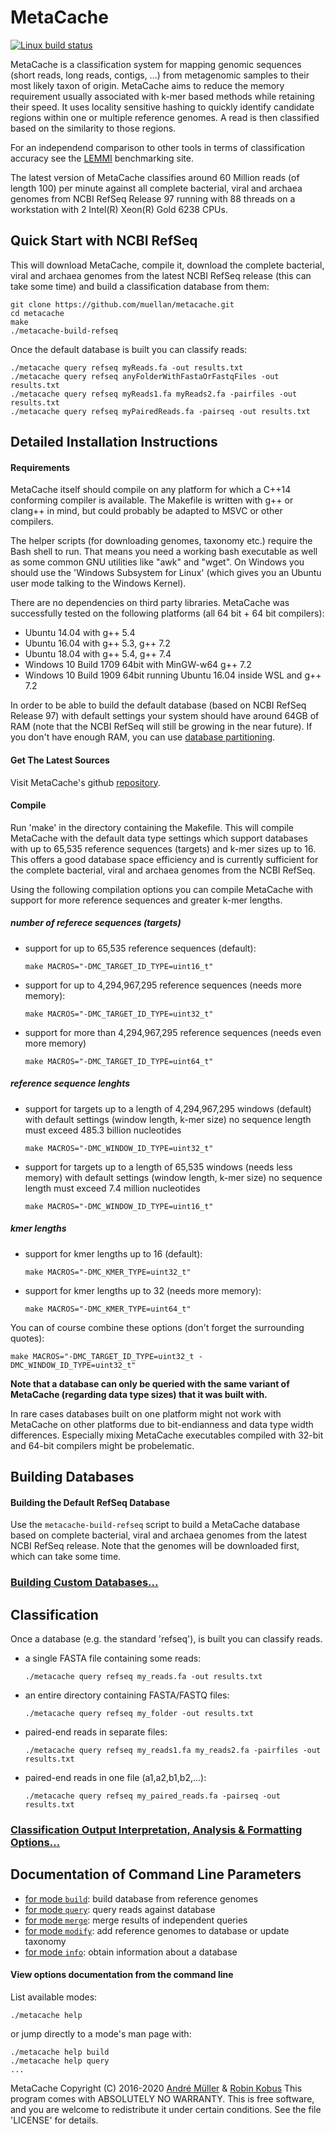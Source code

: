 # MetaCache

[![Linux build status](https://travis-ci.org/muellan/metacache.svg?branch=master)](https://travis-ci.org/muellan/metacache) 

MetaCache is a classification system for mapping genomic sequences (short reads, long reads, contigs, ...) from metagenomic samples to their most likely taxon of origin. MetaCache aims to reduce the memory requirement usually associated with k-mer based methods while retaining their speed. It uses locality sensitive hashing to quickly identify candidate regions within one or multiple reference genomes. A read is then classified based on the similarity to those regions.

For an independend comparison to other tools in terms of classification accuracy see the [LEMMI](https://lemmi.ezlab.org) benchmarking site.

The latest version of MetaCache classifies around 60 Million reads (of length 100) per minute against all complete bacterial, viral and archaea genomes from NCBI RefSeq Release 97 running with 88 threads on a workstation with 2 Intel(R) Xeon(R) Gold 6238 CPUs.




## Quick Start with NCBI RefSeq
This will download MetaCache, compile it, download the complete bacterial, viral and archaea genomes from the latest NCBI RefSeq release (this can take some time) and build a classification database from them:

```
git clone https://github.com/muellan/metacache.git 
cd metacache
make
./metacache-build-refseq
```

Once the default database is built you can classify reads:
  ```
  ./metacache query refseq myReads.fa -out results.txt
  ./metacache query refseq anyFolderWithFastaOrFastqFiles -out results.txt
  ./metacache query refseq myReads1.fa myReads2.fa -pairfiles -out results.txt
  ./metacache query refseq myPairedReads.fa -pairseq -out results.txt
  ```




## Detailed Installation Instructions

#### Requirements
MetaCache itself should compile on any platform for which a C++14 conforming compiler is available. The Makefile is written with g++ or clang++ in mind, but could probably be adapted to MSVC or other compilers.

The helper scripts (for downloading genomes, taxonomy etc.) require the Bash shell to run. That means you need a working bash executable as well as some common GNU utilities like "awk" and "wget". On Windows you should use the 'Windows Subsystem for Linux' (which gives you an Ubuntu user mode talking to the Windows Kernel).

There are no dependencies on third party libraries.
MetaCache was successfully tested on the following platforms (all 64 bit + 64 bit compilers):
- Ubuntu 14.04 with g++ 5.4
- Ubuntu 16.04 with g++ 5.3, g++ 7.2
- Ubuntu 18.04 with g++ 5.4, g++ 7.4
- Windows 10 Build 1709 64bit with MinGW-w64 g++ 7.2
- Windows 10 Build 1909 64bit running Ubuntu 16.04 inside WSL and g++ 7.2

In order to be able to build the default database (based on NCBI RefSeq Release 97) with default settings your system should have around 64GB of RAM (note that the NCBI RefSeq will still be growing in the near future).
If you don't have enough RAM, you can use [database partitioning](docs/partitioning.md).

#### Get The Latest Sources
Visit MetaCache's github [repository].


#### Compile
Run 'make' in the directory containing the Makefile. 
This will compile MetaCache with the default data type settings which support databases with up to 65,535 reference sequences (targets) and k-mer sizes up to 16. This offers a good database space efficiency and is currently sufficient for the complete bacterial, viral and archaea genomes from the NCBI RefSeq.

Using the following compilation options you can compile MetaCache with support for more reference sequences and greater k-mer lengths.

##### number of referece sequences (targets)

* support for up to 65,535 reference sequences (default):
  ```
  make MACROS="-DMC_TARGET_ID_TYPE=uint16_t"
  ```

* support for up to 4,294,967,295 reference sequences (needs more memory):
  ```
  make MACROS="-DMC_TARGET_ID_TYPE=uint32_t"
  ```

* support for more than 4,294,967,295 reference sequences (needs even more memory)
  ```
  make MACROS="-DMC_TARGET_ID_TYPE=uint64_t"
  ```

##### reference sequence lenghts
* support for targets up to a length of 4,294,967,295 windows (default)
  with default settings (window length, k-mer size) no sequence length must exceed 485.3 billion nucleotides
  ```
  make MACROS="-DMC_WINDOW_ID_TYPE=uint32_t"
  ```

* support for targets up to a length of 65,535 windows (needs less memory)
  with default settings (window length, k-mer size) no sequence length must exceed 7.4 million nucleotides
  ```
  make MACROS="-DMC_WINDOW_ID_TYPE=uint16_t"
  ```


##### kmer lengths
* support for kmer lengths up to 16 (default):
  ```
  make MACROS="-DMC_KMER_TYPE=uint32_t"
  ```

* support for kmer lengths up to 32 (needs more memory):
  ```
  make MACROS="-DMC_KMER_TYPE=uint64_t"
  ```

You can of course combine these options (don't forget the surrounding quotes):
  ```
  make MACROS="-DMC_TARGET_ID_TYPE=uint32_t -DMC_WINDOW_ID_TYPE=uint32_t"
  ```

**Note that a database can only be queried with the same variant of MetaCache (regarding data type sizes) that it was built with.**

In rare cases databases built on one platform might not work with MetaCache on other platforms due to bit-endianness and data type width differences. Especially mixing MetaCache executables compiled with 32-bit and 64-bit compilers might be probelematic.




## Building Databases
   
   
#### Building the Default RefSeq Database
Use the ```metacache-build-refseq``` script to build a MetaCache database based on complete bacterial, viral and archaea genomes from the latest NCBI RefSeq release. Note that the genomes will be downloaded first, which can take some time. 

### [Building Custom Databases...](docs/building.md)




## Classification 
Once a database (e.g. the standard 'refseq'), is built you can classify reads.
* a single FASTA file containing some reads:
  ```
  ./metacache query refseq my_reads.fa -out results.txt
  ```
* an entire directory containing FASTA/FASTQ files:
  ```
  ./metacache query refseq my_folder -out results.txt
  ```
* paired-end reads in separate files:
  ```
  ./metacache query refseq my_reads1.fa my_reads2.fa -pairfiles -out results.txt
  ```
* paired-end reads in one file (a1,a2,b1,b2,...):
  ```
  ./metacache query refseq my_paired_reads.fa -pairseq -out results.txt
  ```


### [Classification Output Interpretation, Analysis & Formatting Options...](docs/output.md)




## Documentation of Command Line Parameters

* [for mode `build`](docs/mode_build.txt): build database from reference genomes
* [for mode `query`](docs/mode_query.txt): query reads against database
* [for mode `merge`](docs/mode_merge.txt): merge results of independent queries
* [for mode `modify`](docs/mode_modify.txt): add reference genomes to database or update taxonomy
* [for mode `info`](docs/mode_info.txt): obtain information about a database


#### View options documentation from the command line
List available modes:
```
./metacache help
```
or jump directly to a mode's man page with:
```
./metacache help build
./metacache help query
...
```



MetaCache Copyright (C) 2016-2020 [André Müller](https://github.com/muellan) & [Robin Kobus](https://github.com/Funatiq)
This program comes with ABSOLUTELY NO WARRANTY.
This is free software, and you are welcome to redistribute it under certain conditions. See the file 'LICENSE' for details.

[repository]: https://github.com/muellan/metacache
